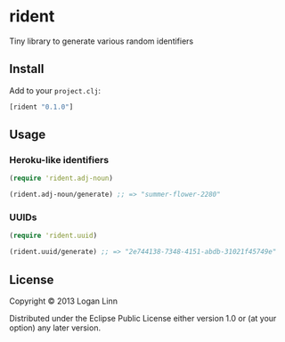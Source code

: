 # rident

Tiny library to generate various random identifiers

## Install

Add to your `project.clj`:

```clojure
[rident "0.1.0"]
```

## Usage

### Heroku-like identifiers

```clojure
(require 'rident.adj-noun)

(rident.adj-noun/generate) ;; => "summer-flower-2280"
```

### UUIDs

```clojure
(require 'rident.uuid)

(rident.uuid/generate) ;; => "2e744138-7348-4151-abdb-31021f45749e"
```

## License

Copyright © 2013 Logan Linn

Distributed under the Eclipse Public License either version 1.0 or (at
your option) any later version.
